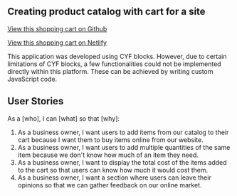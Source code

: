 ## Creating product catalog with cart for a site

[View this shopping cart on Github](https://umairriazdev.github.io/shopping-cart/)

[View this shopping cart on Netlify](https://cyf-shopping-cart.netlify.app/)

This application was developed using CYF blocks. However, due to certain limitations of CYF blocks, a few functionalities could not be implemented directly within this platform. These can be achieved by writing custom JavaScript code.


## User Stories

As a [who], I can [what] so that [why]:

1. As a business owner, I want users to add items from our catalog to their cart because I want them to buy items online from our website.
2. As a business owner, I want users to add multiple quantities of the same item because we don't know how much of an item they need.
3. As a business owner, I want to display the total cost of the items added to the cart so that users can know how much it would cost them.
4. As a business owner, I want a section where users can leave their opinions so that we can gather feedback on our online market.

